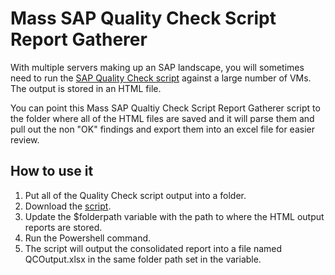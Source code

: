 # Mass SAP Quality Check Script Report Gatherer

With multiple servers making up an SAP landscape, you will sometimes need to run the [SAP Quality Check script](https://github.com/Azure/SAP-on-Azure-Scripts-and-Utilities/blob/main/QualityCheck/Readme.md) against a large number of VMs. The output is stored in an HTML file. 

You can point this Mass SAP Qualtiy Check Script Report Gatherer script to the folder where all of the HTML files are saved and it will parse them and pull out the non "OK" findings and export them into an excel file for easier review.

## How to use it
1. Put all of the Quality Check script output into a folder.
1. Download the [script](MassQC-Check.ps1).
1. Update the $folderpath variable with the path to where the HTML output reports are stored.
1. Run the Powershell command.
1. The script will output the consolidated report into a file named QCOutput.xlsx in the same folder path set in the variable.

